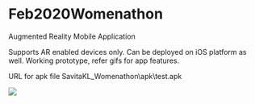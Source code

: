 # Feb2020Womenathon
Augmented Reality Mobile Application

Supports AR enabled devices only. Can be deployed on iOS platform as well.
Working prototype, refer gifs for app features.

URL for apk file
SavitaKL_Womenathon\apk\test.apk

<img src="/GIFs/VID-20200223-WA0014.mp4" style="max-width:100%;"/>
